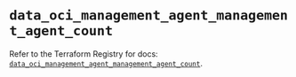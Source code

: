 # `data_oci_management_agent_management_agent_count`

Refer to the Terraform Registry for docs: [`data_oci_management_agent_management_agent_count`](https://registry.terraform.io/providers/oracle/oci/7.19.0/docs/data-sources/management_agent_management_agent_count).
